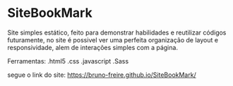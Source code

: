 # SiteBookMark
Site simples estático, feito para demonstrar habilidades e reutilizar códigos futuramente, no site é possivel ver uma perfeita organização de layout e responsividade, alem de interações simples com a página.

Ferramentas:
.html5
.css
.javascript
.Sass

segue o link do site: https://bruno-freire.github.io/SiteBookMark/
